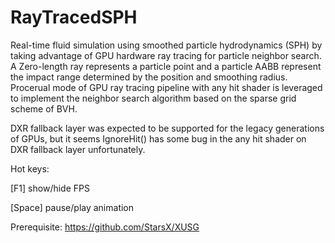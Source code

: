 # RayTracedSPH
Real-time fluid simulation using smoothed particle hydrodynamics (SPH) by taking advantage of GPU hardware ray tracing for particle neighbor search. A Zero-length ray represents a particle point and a particle AABB represent the impact range determined by the position and smoothing radius. Procerual mode of GPU ray tracing pipeline with any hit shader is leveraged to implement the neighbor search algorithm based on the sparse grid scheme of BVH. 

DXR fallback layer was expected to be supported for the legacy generations of GPUs, but it seems IgnoreHit() has some bug in the any hit shader on DXR fallback layer unfortunately.

Hot keys:

[F1] show/hide FPS

[Space] pause/play animation

Prerequisite: https://github.com/StarsX/XUSG
